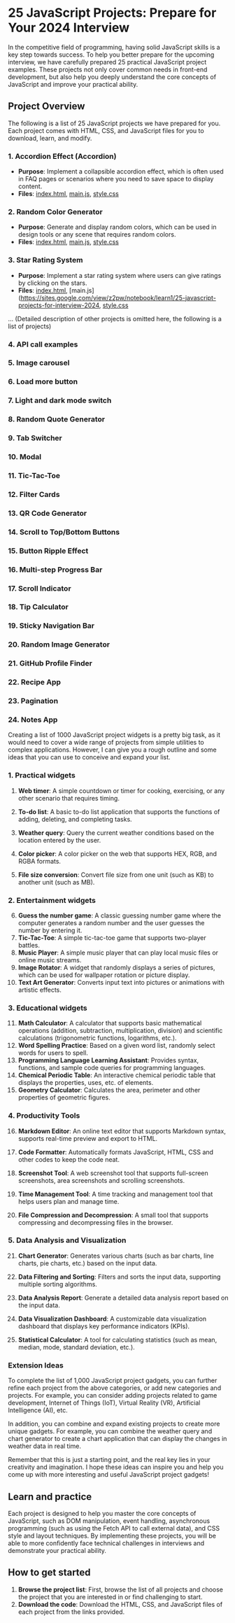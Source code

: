 # 25 JavaScript Projects: Prepare for Your 2024 Interview

In the competitive field of programming, having solid JavaScript skills is a key step towards success. To help you better prepare for the upcoming interview, we have carefully prepared 25 practical JavaScript project examples. These projects not only cover common needs in front-end development, but also help you deeply understand the core concepts of JavaScript and improve your practical ability.

## Project Overview

The following is a list of 25 JavaScript projects we have prepared for you. Each project comes with HTML, CSS, and JavaScript files for you to download, learn, and modify.

### 1. Accordion Effect (Accordion)
- **Purpose**: Implement a collapsible accordion effect, which is often used in FAQ pages or scenarios where you need to save space to display content.
- **Files**: [index.html]([https://sites.google.com/view/z2pw/notebook/learn1/25-javascript-projects-for-interview-2024/1.accordion/index.html](https://sites.google.com/view/z2pw/notebook/learn1/25-javascript-projects-for-interview-2024)), [main.js](https://sites.google.com/view/z2pw/notebook/learn1/25-javascript-projects-for-interview-2024), [style.css](https://sites.google.com/view/z2pw/notebook/learn1/25-javascript-projects-for-interview-2024)

### 2. Random Color Generator
- **Purpose**: Generate and display random colors, which can be used in design tools or any scene that requires random colors.
- **Files**: [index.html](https://sites.google.com/view/z2pw/notebook/learn1/25-javascript-projects-for-interview-2024), [main.js](https://sites.google.com/view/z2pw/notebook/learn1/25-javascript-projects-for-interview-2024), [style.css](https://sites.google.com/view/z2pw/notebook/learn1/25-javascript-projects-for-interview-2024)

### 3. Star Rating System
- **Purpose**: Implement a star rating system where users can give ratings by clicking on the stars.
- **Files**: [index.html](https://sites.google.com/view/z2pw/notebook/learn1/25-javascript-projects-for-interview-2024), [main.js](https://sites.google.com/view/z2pw/notebook/learn1/25-javascript-projects-for-interview-2024, [style.css](https://sites.google.com/view/z2pw/notebook/learn1/25-javascript-projects-for-interview-2024)

... (Detailed description of other projects is omitted here, the following is a list of projects)

### 4. API call examples
### 5. Image carousel
### 6. Load more button
### 7. Light and dark mode switch
### 8. Random Quote Generator
### 9. Tab Switcher
### 10. Modal
### 11. Tic-Tac-Toe
### 12. Filter Cards
### 13. QR Code Generator
### 14. Scroll to Top/Bottom Buttons
### 15. Button Ripple Effect
### 16. Multi-step Progress Bar
### 17. Scroll Indicator
### 18. Tip Calculator
### 19. Sticky Navigation Bar
### 20. Random Image Generator
### 21. GitHub Profile Finder
### 22. Recipe App
### 23. Pagination
### 24. Notes App

Creating a list of 1000 JavaScript project widgets is a pretty big task, as it would need to cover a wide range of projects from simple utilities to complex applications. However, I can give you a rough outline and some ideas that you can use to conceive and expand your list.

### 1. Practical widgets

1. **Web timer**: A simple countdown or timer for cooking, exercising, or any other scenario that requires timing.

2. **To-do list**: A basic to-do list application that supports the functions of adding, deleting, and completing tasks.

3. **Weather query**: Query the current weather conditions based on the location entered by the user.

4. **Color picker**: A color picker on the web that supports HEX, RGB, and RGBA formats.

5. **File size conversion**: Convert file size from one unit (such as KB) to another unit (such as MB).

### 2. Entertainment widgets

6. **Guess the number game**: A classic guessing number game where the computer generates a random number and the user guesses the number by entering it.
7. **Tic-Tac-Toe**: A simple tic-tac-toe game that supports two-player battles.
8. **Music Player**: A simple music player that can play local music files or online music streams.
9. **Image Rotator**: A widget that randomly displays a series of pictures, which can be used for wallpaper rotation or picture display.
10. **Text Art Generator**: Converts input text into pictures or animations with artistic effects.

### 3. Educational widgets

11. **Math Calculator**: A calculator that supports basic mathematical operations (addition, subtraction, multiplication, division) and scientific calculations (trigonometric functions, logarithms, etc.).
12. **Word Spelling Practice**: Based on a given word list, randomly select words for users to spell.
13. **Programming Language Learning Assistant**: Provides syntax, functions, and sample code queries for programming languages.
14. **Chemical Periodic Table**: An interactive chemical periodic table that displays the properties, uses, etc. of elements.
15. **Geometry Calculator**: Calculates the area, perimeter and other properties of geometric figures.

### 4. Productivity Tools

16. **Markdown Editor**: An online text editor that supports Markdown syntax, supports real-time preview and export to HTML.

17. **Code Formatter**: Automatically formats JavaScript, HTML, CSS and other codes to keep the code neat.

18. **Screenshot Tool**: A web screenshot tool that supports full-screen screenshots, area screenshots and scrolling screenshots.

19. **Time Management Tool**: A time tracking and management tool that helps users plan and manage time.

20. **File Compression and Decompression**: A small tool that supports compressing and decompressing files in the browser.

### 5. Data Analysis and Visualization

21. **Chart Generator**: Generates various charts (such as bar charts, line charts, pie charts, etc.) based on the input data.

22. **Data Filtering and Sorting**: Filters and sorts the input data, supporting multiple sorting algorithms.
23. **Data Analysis Report**: Generate a detailed data analysis report based on the input data.
24. **Data Visualization Dashboard**: A customizable data visualization dashboard that displays key performance indicators (KPIs).
25. **Statistical Calculator**: A tool for calculating statistics (such as mean, median, mode, standard deviation, etc.).

### Extension Ideas

To complete the list of 1,000 JavaScript project gadgets, you can further refine each project from the above categories, or add new categories and projects. For example, you can consider adding projects related to game development, Internet of Things (IoT), Virtual Reality (VR), Artificial Intelligence (AI), etc.

In addition, you can combine and expand existing projects to create more unique gadgets. For example, you can combine the weather query and chart generator to create a chart application that can display the changes in weather data in real time.

Remember that this is just a starting point, and the real key lies in your creativity and imagination. I hope these ideas can inspire you and help you come up with more interesting and useful JavaScript project gadgets!

## Learn and practice

Each project is designed to help you master the core concepts of JavaScript, such as DOM manipulation, event handling, asynchronous programming (such as using the Fetch API to call external data), and CSS style and layout techniques. By implementing these projects, you will be able to more confidently face technical challenges in interviews and demonstrate your practical ability.

## How to get started

1. **Browse the project list**: First, browse the list of all projects and choose the project that you are interested in or find challenging to start.
2. **Download the code**: Download the HTML, CSS, and JavaScript files of each project from the links provided.
